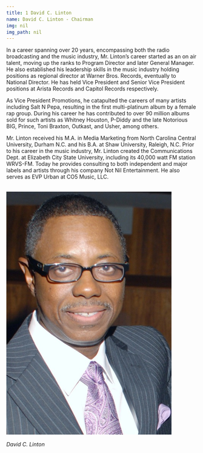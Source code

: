 ```yaml
---
title: 1 David C. Linton
name: David C. Linton - Chairman
img: nil
img_path: nil
---
```


In a career spanning over 20 years, encompassing both the radio broadcasting and the music
industry, Mr. Linton’s career started as an on air talent, moving up the ranks to Program Director
and later General Manager. He also established his leadership skills in the music industry holding
positions as regional director at Warner Bros. Records, eventually to National Director. He has
held Vice President and Senior Vice President positions at Arista Records and Capitol Records
respectively.

As Vice President Promotions, he catapulted the careers of many artists including Salt N Pepa,
resulting in the first multi-platinum album by a female rap group. During his career he has
contributed to over 90 million albums sold for such artists as Whitney Houston, P-Diddy and the
late Notorious BIG, Prince, Toni Braxton, Outkast, and Usher, among others.

Mr. Linton received his M.A. in Media Marketing from North Carolina Central University, Durham
N.C. and his B.A. at Shaw University, Raleigh, N.C. Prior to his career in the music industry, Mr.
Linton created the Communications Dept. at Elizabeth City State University, including its 40,000
watt FM station WRVS-FM. Today he provides consulting to both independent and major labels
and artists through his company Not Nil Entertainment. He also serves as EVP Urban at CO5
Music, LLC.

<br>
<img class="center-block" src="img/board/David-linton.jpg">
<p class="text-center"><em>David C. Linton</em></p>
